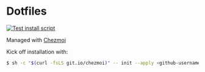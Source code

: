 # Dotfiles
[![Test install script](https://github.com/jessiepuls/dotfiles/actions/workflows/install.yml/badge.svg)](https://github.com/jessiepuls/dotfiles/actions/workflows/install.yml)



Managed with [Chezmoi](https://github.com/twpayne/chezmoi)

Kick off installation with:
```bash
$ sh -c "$(curl -fsLS git.io/chezmoi)" -- init --apply <github-username>
```
